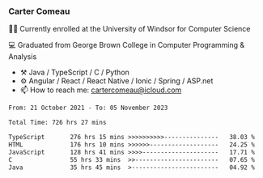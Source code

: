 ### Carter Comeau

🙋‍♂️ Currently enrolled at the University of Windsor for Computer Science

💻 Graduated from George Brown College in Computer Programming & Analysis

- ⚒️ Java / TypeScript / C / Python
- ⚙️ Angular / React / React Native / Ionic / Spring / ASP.net
- 📫 How to reach me: cartercomeau@icloud.com

<!--START_SECTION:waka-->

```txt
From: 21 October 2021 - To: 05 November 2023

Total Time: 726 hrs 27 mins

TypeScript       276 hrs 15 mins >>>>>>>>>>---------------   38.03 %
HTML             176 hrs 10 mins >>>>>>-------------------   24.25 %
JavaScript       128 hrs 41 mins >>>>---------------------   17.71 %
C                55 hrs 33 mins  >>-----------------------   07.65 %
Java             35 hrs 45 mins  >------------------------   04.92 %
```

<!--END_SECTION:waka-->
